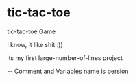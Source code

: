 # tic-tac-toe
tic-tac-toe Game 

i know, it like shit :)) 

its my first large-number-of-lines project

-- Comment and Variables name is persion 
